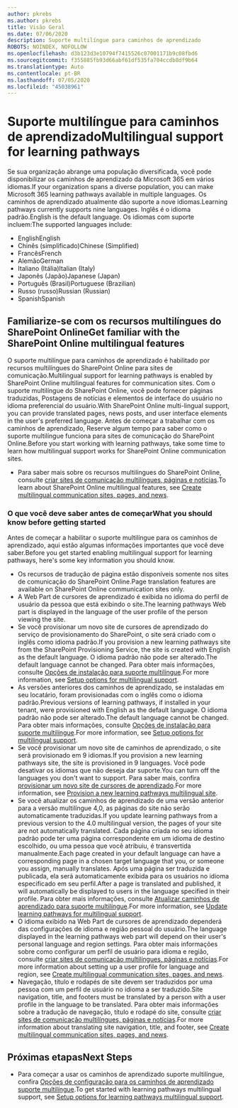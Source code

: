 ```yaml
---
author: pkrebs
ms.author: pkrebs
title: Visão Geral
ms.date: 07/06/2020
description: Suporte multilíngue para caminhos de aprendizado
ROBOTS: NOINDEX, NOFOLLOW
ms.openlocfilehash: d3b123d3e10794f7415526c07001171b9c08fbd6
ms.sourcegitcommit: f355885fb93d66abf61df535fa704ccdb8df9b64
ms.translationtype: Auto
ms.contentlocale: pt-BR
ms.lasthandoff: 07/05/2020
ms.locfileid: "45038961"
---
```

# <a name="multilingual-support-for-learning-pathways"></a><span data-ttu-id="18228-103">Suporte multilíngue para caminhos de aprendizado</span><span class="sxs-lookup"><span data-stu-id="18228-103">Multilingual support for learning pathways</span></span>

<span data-ttu-id="18228-104">Se sua organização abrange uma população diversificada, você pode disponibilizar os caminhos de aprendizado da Microsoft 365 em vários idiomas.</span><span class="sxs-lookup"><span data-stu-id="18228-104">If your organization spans a diverse population, you can make Microsoft 365 learning pathways available in multiple languages.</span></span> <span data-ttu-id="18228-105">Os caminhos de aprendizado atualmente dão suporte a nove idiomas.</span><span class="sxs-lookup"><span data-stu-id="18228-105">Learning pathways currently supports nine languages.</span></span> <span data-ttu-id="18228-106">Inglês é o idioma padrão.</span><span class="sxs-lookup"><span data-stu-id="18228-106">English is the default language.</span></span> <span data-ttu-id="18228-107">Os idiomas com suporte incluem:</span><span class="sxs-lookup"><span data-stu-id="18228-107">The supported languages include:</span></span>   

- <span data-ttu-id="18228-108">English</span><span class="sxs-lookup"><span data-stu-id="18228-108">English</span></span>    
- <span data-ttu-id="18228-109">Chinês (simplificado)</span><span class="sxs-lookup"><span data-stu-id="18228-109">Chinese (Simplified)</span></span>
- <span data-ttu-id="18228-110">Francês</span><span class="sxs-lookup"><span data-stu-id="18228-110">French</span></span>
- <span data-ttu-id="18228-111">Alemão</span><span class="sxs-lookup"><span data-stu-id="18228-111">German</span></span>
- <span data-ttu-id="18228-112">Italiano (Itália)</span><span class="sxs-lookup"><span data-stu-id="18228-112">Italian (Italy)</span></span>
- <span data-ttu-id="18228-113">Japonês (Japão)</span><span class="sxs-lookup"><span data-stu-id="18228-113">Japanese (Japan)</span></span>
- <span data-ttu-id="18228-114">Português (Brasil)</span><span class="sxs-lookup"><span data-stu-id="18228-114">Portuguese (Brazilian)</span></span>
- <span data-ttu-id="18228-115">Russo (russo)</span><span class="sxs-lookup"><span data-stu-id="18228-115">Russian (Russian)</span></span>
- <span data-ttu-id="18228-116">Spanish</span><span class="sxs-lookup"><span data-stu-id="18228-116">Spanish</span></span>

## <a name="get-familiar-with-the-sharepoint-online-multilingual-features"></a><span data-ttu-id="18228-117">Familiarize-se com os recursos multilíngues do SharePoint Online</span><span class="sxs-lookup"><span data-stu-id="18228-117">Get familiar with the SharePoint Online multilingual features</span></span>
<span data-ttu-id="18228-118">O suporte multilíngue para caminhos de aprendizado é habilitado por recursos multilíngues do SharePoint Online para sites de comunicação.</span><span class="sxs-lookup"><span data-stu-id="18228-118">Multilingual support for learning pathways is enabled by SharePoint Online multilingual features for communication sites.</span></span>
<span data-ttu-id="18228-119">Com o suporte multilíngue do SharePoint Online, você pode fornecer páginas traduzidas, Postagens de notícias e elementos de interface do usuário no idioma preferencial do usuário.</span><span class="sxs-lookup"><span data-stu-id="18228-119">With SharePoint Online multi-lingual support, you can provide translated pages, news posts, and user interface elements in the user's preferred language.</span></span> <span data-ttu-id="18228-120">Antes de começar a trabalhar com os caminhos de aprendizado, Reserve algum tempo para saber como o suporte multilíngue funciona para sites de comunicação do SharePoint Online.</span><span class="sxs-lookup"><span data-stu-id="18228-120">Before you start working with learning pathways, take some time to learn how multilingual support works for SharePoint Online communication sites.</span></span> 
- <span data-ttu-id="18228-121">Para saber mais sobre os recursos multilíngues do SharePoint Online, consulte [criar sites de comunicação multilíngues, páginas e notícias](https://support.office.com/article/2bb7d610-5453-41c6-a0e8-6f40b3ed750c).</span><span class="sxs-lookup"><span data-stu-id="18228-121">To learn about SharePoint Online multilingual features, see [Create multilingual communication sites, pages, and news](https://support.office.com/article/2bb7d610-5453-41c6-a0e8-6f40b3ed750c).</span></span> 

### <a name="what-you-should-know-before-getting-started"></a><span data-ttu-id="18228-122">O que você deve saber antes de começar</span><span class="sxs-lookup"><span data-stu-id="18228-122">What you should know before getting started</span></span> 
<span data-ttu-id="18228-123">Antes de começar a habilitar o suporte multilíngue para os caminhos de aprendizado, aqui estão algumas informações importantes que você deve saber.</span><span class="sxs-lookup"><span data-stu-id="18228-123">Before you get started enabling multilingual support for learning pathways, here's some key information you should know.</span></span> 

- <span data-ttu-id="18228-124">Os recursos de tradução de página estão disponíveis somente nos sites de comunicação do SharePoint Online.</span><span class="sxs-lookup"><span data-stu-id="18228-124">Page translation features are available on SharePoint Online communication sites only.</span></span>
- <span data-ttu-id="18228-125">A Web Part de cursores de aprendizado é exibida no idioma do perfil de usuário da pessoa que está exibindo o site.</span><span class="sxs-lookup"><span data-stu-id="18228-125">The learning pathways Web part is displayed in the language of the user profile of the person viewing the site.</span></span>   
- <span data-ttu-id="18228-126">Se você provisionar um novo site de cursores de aprendizado do serviço de provisionamento do SharePoint, o site será criado com o inglês como idioma padrão.</span><span class="sxs-lookup"><span data-stu-id="18228-126">If you provision a new learning pathways site from the SharePoint Provisioning Service, the site is created with English as the default language.</span></span> <span data-ttu-id="18228-127">O idioma padrão não pode ser alterado.</span><span class="sxs-lookup"><span data-stu-id="18228-127">The default language cannot be changed.</span></span> <span data-ttu-id="18228-128">Para obter mais informações, consulte [Opções de instalação para suporte multilíngue](https://docs.microsoft.com/office365/customlearning/custom_setupoptions_ml).</span><span class="sxs-lookup"><span data-stu-id="18228-128">For more information, see [Setup options for multilingual support](https://docs.microsoft.com/office365/customlearning/custom_setupoptions_ml).</span></span>
- <span data-ttu-id="18228-129">As versões anteriores dos caminhos de aprendizado, se instaladas em seu locatário, foram provisionadas com o inglês como o idioma padrão.</span><span class="sxs-lookup"><span data-stu-id="18228-129">Previous versions of learning pathways, if installed in your tenant, were provisioned with English as the default language.</span></span> <span data-ttu-id="18228-130">O idioma padrão não pode ser alterado.</span><span class="sxs-lookup"><span data-stu-id="18228-130">The default language cannot be changed.</span></span> <span data-ttu-id="18228-131">Para obter mais informações, consulte [Opções de instalação para suporte multilíngue](https://docs.microsoft.com/office365/customlearning/custom_setupoptions_ml).</span><span class="sxs-lookup"><span data-stu-id="18228-131">For more information, see [Setup options for multilingual support](https://docs.microsoft.com/office365/customlearning/custom_setupoptions_ml).</span></span>
- <span data-ttu-id="18228-132">Se você provisionar um novo site de caminhos de aprendizado, o site será provisionado em 9 idiomas.</span><span class="sxs-lookup"><span data-stu-id="18228-132">If you provision a new learning pathways site, the site is provisioned in 9 languages.</span></span> <span data-ttu-id="18228-133">Você pode desativar os idiomas que não deseja dar suporte.</span><span class="sxs-lookup"><span data-stu-id="18228-133">You can turn off the languages you don't want to support.</span></span> <span data-ttu-id="18228-134">Para saber mais, confira [provisionar um novo site de cursores de aprendizado](https://docs.microsoft.com/office365/customlearning/custom_provision_ml).</span><span class="sxs-lookup"><span data-stu-id="18228-134">For more information, see [Provision a new learning pathways multilingual site](https://docs.microsoft.com/office365/customlearning/custom_provision_ml).</span></span>  
- <span data-ttu-id="18228-135">Se você atualizar os caminhos de aprendizado de uma versão anterior para a versão multilíngue 4,0, as páginas do site não serão automaticamente traduzidas.</span><span class="sxs-lookup"><span data-stu-id="18228-135">If you update learning pathways from a previous version to the 4.0 multilingual version, the pages of your site are not automatically translated.</span></span> <span data-ttu-id="18228-136">Cada página criada no seu idioma padrão pode ter uma página correspondente em um idioma de destino escolhido, ou uma pessoa que você atribuiu, é transvertida manualmente.</span><span class="sxs-lookup"><span data-stu-id="18228-136">Each page created in your default language can have a corresponding page in a chosen target language that you, or someone you assign, manually translates.</span></span> <span data-ttu-id="18228-137">Após uma página ser traduzida e publicada, ela será automaticamente exibida para os usuários no idioma especificado em seu perfil.</span><span class="sxs-lookup"><span data-stu-id="18228-137">After a page is translated and published, it will automatically be displayed to users in the language specified in their profile.</span></span> <span data-ttu-id="18228-138">Para obter mais informações, consulte [Atualizar caminhos de aprendizado para suporte multilíngue](https://docs.microsoft.com/office365/customlearning/custom_update_ml).</span><span class="sxs-lookup"><span data-stu-id="18228-138">For more information, see [Update learning pathways for multilingual support](https://docs.microsoft.com/office365/customlearning/custom_update_ml).</span></span> 
- <span data-ttu-id="18228-139">O idioma exibido na Web Part de cursores de aprendizado dependerá das configurações de idioma e região pessoal do usuário.</span><span class="sxs-lookup"><span data-stu-id="18228-139">The language displayed in the learning pathways web part will depend on their user's personal language and region settings.</span></span> <span data-ttu-id="18228-140">Para obter mais informações sobre como configurar um perfil de usuário para idioma e região, consulte [criar sites de comunicação multilíngues, páginas e notícias](https://support.office.com/article/2bb7d610-5453-41c6-a0e8-6f40b3ed750c).</span><span class="sxs-lookup"><span data-stu-id="18228-140">For more information about setting up a user profile for language and region, see [Create multilingual communication sites, pages, and news](https://support.office.com/article/2bb7d610-5453-41c6-a0e8-6f40b3ed750c).</span></span> 
- <span data-ttu-id="18228-141">Navegação, título e rodapés de site devem ser traduzidos por uma pessoa com um perfil de usuário no idioma a ser traduzido.</span><span class="sxs-lookup"><span data-stu-id="18228-141">Site navigation, title, and footers must be translated by a person with a user profile in the language to be translated.</span></span> <span data-ttu-id="18228-142">Para obter mais informações sobre a tradução de navegação, título e rodapé do site, consulte [criar sites de comunicação multilíngues, páginas e notícias](https://support.office.com/article/2bb7d610-5453-41c6-a0e8-6f40b3ed750c).</span><span class="sxs-lookup"><span data-stu-id="18228-142">For more information about translating site navigation, title, and footer, see [Create multilingual communication sites, pages, and news](https://support.office.com/article/2bb7d610-5453-41c6-a0e8-6f40b3ed750c).</span></span>

## <a name="next-steps"></a><span data-ttu-id="18228-143">Próximas etapas</span><span class="sxs-lookup"><span data-stu-id="18228-143">Next Steps</span></span>
- <span data-ttu-id="18228-144">Para começar a usar os caminhos de aprendizado suporte multilíngue, confira [Opções de configuração para os caminhos de aprendizado suporte multilíngue](https://docs.microsoft.com/office365/customlearning/custom_setupoptions_ml).</span><span class="sxs-lookup"><span data-stu-id="18228-144">To get started with learning pathways multilingual support, see [Setup options for learning pathways multilingual support](https://docs.microsoft.com/office365/customlearning/custom_setupoptions_ml).</span></span>